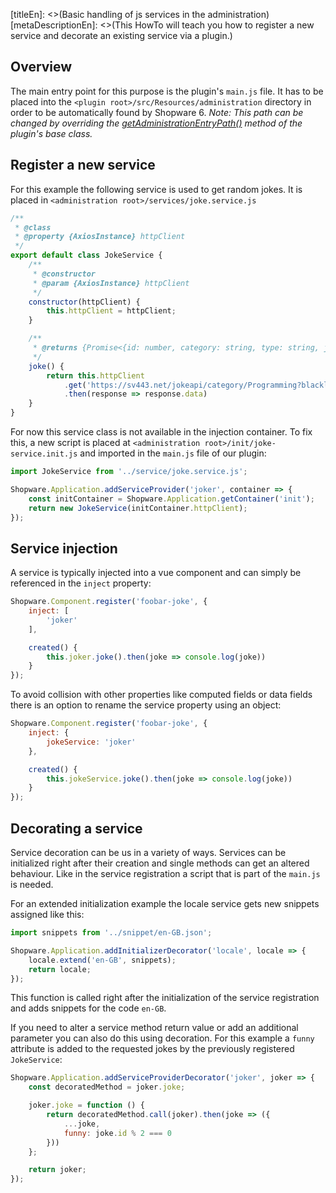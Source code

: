 [titleEn]: <>(Basic handling of js services in the administration)
[metaDescriptionEn]: <>(This HowTo will teach you how to register a new service and decorate an existing service via a plugin.)

## Overview

The main entry point for this purpose is the plugin's `main.js` file.
It has to be placed into the `<plugin root>/src/Resources/administration` directory in order to be automatically found by Shopware 6.
*Note: This path can be changed by overriding the [getAdministrationEntryPath()](./../2-internals/4-plugins/020-plugin-base-class.md#getAdministrationEntryPath()) method of the plugin's base class.*

## Register a new service

For this example the following service is used to get random jokes.
It is placed in `<administration root>/services/joke.service.js`

```javascript
/**
 * @class
 * @property {AxiosInstance} httpClient
 */
export default class JokeService {
    /**
     * @constructor
     * @param {AxiosInstance} httpClient
     */
    constructor(httpClient) {
        this.httpClient = httpClient;
    }

    /**
     * @returns {Promise<{id: number, category: string, type: string, joke: ?string, setup: ?string, delivery: ?string}>}
     */
    joke() {
        return this.httpClient
            .get('https://sv443.net/jokeapi/category/Programming?blacklistFlags=nsfw,religious,political')
            .then(response => response.data)
    }
}
```

For now this service class is not available in the injection container.
To fix this, a new script is placed at `<administration root>/init/joke-service.init.js` and imported in the `main.js` file of our plugin:

```javascript
import JokeService from '../service/joke.service.js';

Shopware.Application.addServiceProvider('joker', container => {
    const initContainer = Shopware.Application.getContainer('init');
    return new JokeService(initContainer.httpClient);
});
```

## Service injection

A service is typically injected into a vue component and can simply be referenced in the `inject` property:

```javascript
Shopware.Component.register('foobar-joke', {
    inject: [
        'joker'
    ],

    created() {
        this.joker.joke().then(joke => console.log(joke))
    }
});
```

To avoid collision with other properties like computed fields or data fields there is an option to rename the service property using an object:

```javascript
Shopware.Component.register('foobar-joke', {
    inject: {
        jokeService: 'joker'
    },

    created() {
        this.jokeService.joke().then(joke => console.log(joke))
    }
});
```

## Decorating a service

Service decoration can be us in a variety of ways.
Services can be initialized right after their creation and single methods can get an altered behaviour.
Like in the service registration a script that is part of the `main.js` is needed.

For an extended initialization example the locale service gets new snippets assigned like this:
 
```javascript
import snippets from '../snippet/en-GB.json';

Shopware.Application.addInitializerDecorator('locale', locale => {
    locale.extend('en-GB', snippets);
    return locale;
});
```

This function is called right after the initialization of the service registration and adds snippets for the code `en-GB`.

If you need to alter a service method return value or add an additional parameter you can also do this using decoration.
For this example a `funny` attribute is added to the requested jokes by the previously registered `JokeService`:

```javascript
Shopware.Application.addServiceProviderDecorator('joker', joker => {
    const decoratedMethod = joker.joke;

    joker.joke = function () {
        return decoratedMethod.call(joker).then(joke => ({
            ...joke,
            funny: joke.id % 2 === 0
        }))
    };

    return joker;
});
```
